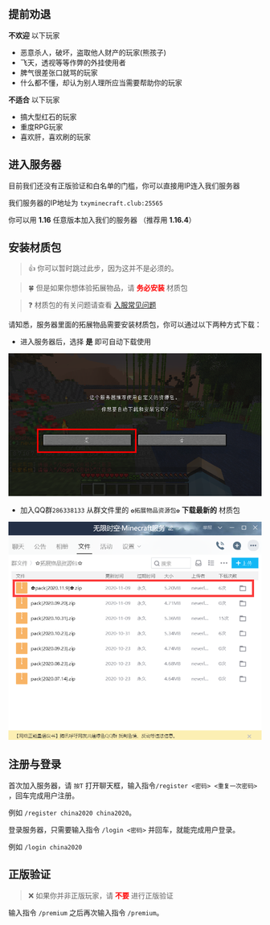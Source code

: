 ## 提前劝退
**不欢迎** 以下玩家
+ 恶意杀人，破坏，盗取他人财产的玩家(熊孩子)
+ 飞天，透视等等作弊的外挂使用者
+ 脾气很差张口就骂的玩家
+ 什么都不懂，却认为别人理所应当需要帮助你的玩家

**不适合** 以下玩家
+ 搞大型红石的玩家
+ 重度RPG玩家
+ 喜欢肝，喜欢刷的玩家

## 进入服务器
目前我们还没有正版验证和白名单的门槛，你可以直接用IP连入我们服务器

我们服务器的IP地址为 `txyminecraft.club:25565`

你可以用 **1.16** 任意版本加入我们的服务器 （推荐用 **1.16.4**）

## 安装材质包
> 👍 你可以暂时跳过此步，因为这并不是必须的。

> 🍀 但是如果你想体验拓展物品，请 **<font color=red>务必安装</font>** 材质包

> ❓ 材质包的有关问题请查看 [入服常见问题](joinproblem.md)

请知悉，服务器里面的拓展物品需要安装材质包，你可以通过以下两种方式下载：

+ 进入服务器后，选择 **是** 即可自动下载使用

![服务器推荐使用自定义的资源包](pics/resourcepack.png)

+ 加入QQ群`286338133` 从群文件里的 `✿拓展物品资源包✿` **下载最新的** 材质包

![从群文件里下载拓展物品材质包](pics/qqpack.png)

## 注册与登录

首次加入服务器，请 `按T` 打开聊天框，输入指令`/register <密码> <重复一次密码>` ，回车完成用户注册。

例如 `/register china2020 china2020`。

登录服务器，只需要输入指令 `/login <密码>` 并回车，就能完成用户登录。

例如 `/login china2020`

## 正版验证
> ❌ 如果你并非正版玩家，请 **<font color=red>不要</font>** 进行正版验证

输入指令 `/premium` 之后再次输入指令 `/premium`。

